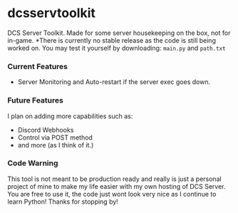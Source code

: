 # dcsservtoolkit
DCS Server Toolkit. Made for some server housekeeping on the box, not for in-game.
*There is currently no stable release as the code is still being worked on. You may test it yourself by downloading: `main.py` and `path.txt`

### Current Features
- Server Monitoring and Auto-restart if the server exec goes down.

### Future Features
I plan on adding more capabilities such as:
- Discord Webhooks
- Control via POST method
- and more (as I think of it.)

### Code Warning
This tool is not meant to be production ready and really is just a personal project of mine to make my life easier with my own hosting of DCS Server. You are free to use it, the code just wont look very nice as I continue to learn Python!
Thanks for stopping by!
